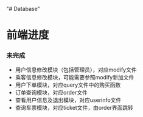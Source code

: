 "# Database" 
# 前端进度
### 未完成
- 用户信息修改模块（包括管理员），对应modify文件
- 乘客信息修改模块，可能需要参照modify新加文件
- 用户下单模块，对应query文件中的购买函数
- 订单查询模块，对应order文件
- 查看用户信息及退出模块，对应userinfo文件
- 查询车票模块，对应ticket文件，由order界面跳转